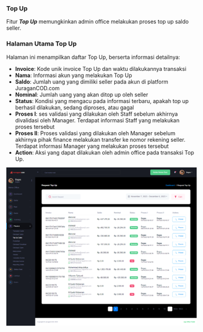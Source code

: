 ### Top Up

Fitur <b>_Top Up_</b> memungkinkan admin office melakukan proses top up saldo seller.

### Halaman Utama Top Up

Halaman ini menampilkan daftar Top Up, berserta informasi detailnya: <br>

- <b>Invoice</b>: Kode unik invoice Top Up dan waktu dilakukannya transaksi
- <b>Nama</b>: Informasi akun yang melakukan Top Up
- <b>Saldo</b>: Jumlah uang yang dimiliki seller pada akun di platform JuraganCOD.com
- <b>Nominal</b>: Jumlah uang yang akan ditop up oleh seller
- <b>Status</b>: Kondisi yang mengacu pada informasi terbaru, apakah top up berhasil dilakukan, sedang diproses, atau gagal
- <b>Proses I</b>: ses validasi yang dilakukan oleh Staff sebelum akhirnya divalidasi oleh Manager. Terdapat informasi Staff yang melakukan proses tersebut
- <b>Proses II</b>: Proses validasi yang dilakukan oleh Manager sebelum akhirnya pihak finance melakukan transfer ke nomor rekening seller. Terdapat informasi Manager yang melakukan proses tersebut
- <b>Action</b>: Aksi yang dapat dilakukan oleh admin office pada transaksi Top Up.

![image](topup-saldo.png)
